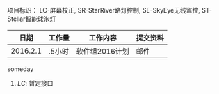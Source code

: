 项目标识： LC-屏幕校正, SR-StarRiver路灯控制, SE-SkyEye无线监控, ST-Stellar智能球泡灯

日期  | 工作量 | 工作内容 | 提交资料
-----|-------| --------|-----
2016.2.1 | .5小时 | 软件组2016计划 | 邮件


someday

1. *LC*: 暂定接口

[//]: # (comment)
